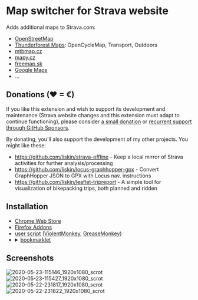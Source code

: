 # Map switcher for Strava website

Adds additional maps to Strava.com:

 - [OpenStreetMap](https://www.openstreetmap.org/)
 - [Thunderforest Maps](http://www.thunderforest.com/maps/): OpenCycleMap, Transport, Outdoors
 - [mtbmap.cz](http://mtbmap.cz/)
 - [mapy.cz](https://mapy.cz/)
 - [freemap.sk](https://www.freemap.sk/)
 - [Google Maps](https://maps.google.com/)
 - …

## Donations (♥ = €)

If you like this extension and wish to support its development and maintenance
(Strava website changes and this extension must adapt to continue functioning),
please consider [a small donation](https://www.paypal.me/lisknisi/10EUR) or
[recurrent support through GitHub Sponsors](https://github.com/sponsors/liskin).

By donating, you'll also support the development of my other projects. You
might like these:

* <https://github.com/liskin/strava-offline> - Keep a local mirror of Strava activities for further analysis/processing
* <https://github.com/liskin/locus-graphhopper-gpx> - Convert GraphHopper JSON to GPX with Locus nav. instructions
* <https://github.com/liskin/leaflet-tripreport> - A simple tool for visualization of bikepacking trips, both planned and ridden

## Installation

 - [Chrome Web Store](https://chrome.google.com/webstore/detail/strava-map-switcher/djcheclpmmkcdkjcenfamalobdenmici)
 - [Firefox Addons](https://addons.mozilla.org/cs/firefox/addon/strava-map-switcher/)
 - [user script](https://cdn.jsdelivr.net/gh/liskin/strava-map-switcher@master/greasemonkey.user.js)
   ([ViolentMonkey](https://violentmonkey.github.io/get-it/),
   [GreaseMonkey](https://addons.mozilla.org/en-US/firefox/addon/greasemonkey/))
 - <details><summary><a href="https://en.wikipedia.org/wiki/Bookmarklet">bookmarklet</a></summary><pre><code>
   javascript:{const s = document.createElement("script"); s.src = 'https://rawgit.com/liskin/strava-map-switcher/master/load.js'; s.type = 'text/javascript'; document.body.appendChild(s);};void(0);
   </code></pre></details>

## Screenshots

![2020-05-23-115146_1920x1080_scrot](https://user-images.githubusercontent.com/300342/82727665-385c2800-9cec-11ea-886b-289a65c4431d.png)
![2020-05-23-115427_1920x1080_scrot](https://user-images.githubusercontent.com/300342/82727668-3c884580-9cec-11ea-8d82-09f4f9af3ee2.png)
![2020-05-22-231817_1920x1080_scrot](https://user-images.githubusercontent.com/300342/82727672-40b46300-9cec-11ea-939d-0157e3d5f661.png)
![2020-05-22-231822_1920x1080_scrot](https://user-images.githubusercontent.com/300342/82727675-4447ea00-9cec-11ea-8109-334b83e5a096.png)
